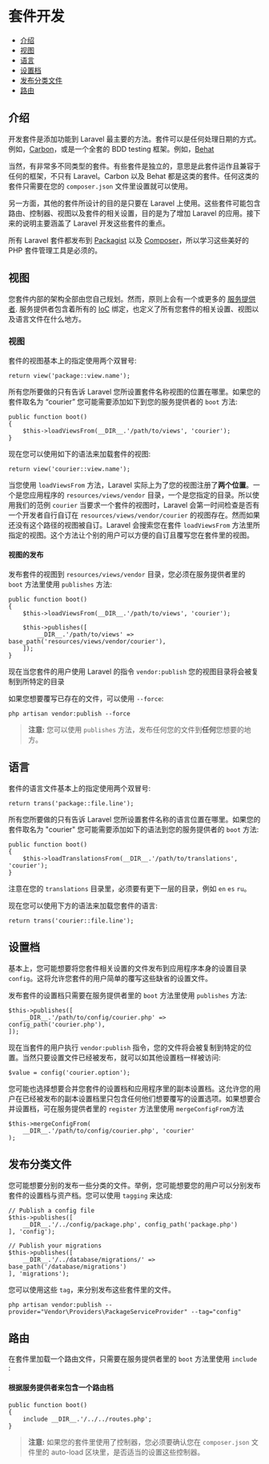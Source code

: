 # 套件开发

- [介绍](#introduction)
- [视图](#views)
- [语言](#translations)
- [设置档](#configuration)
- [发布分类文件](#publishing-file-groups)
- [路由](#routing)

<a name="introduction"></a>
## 介绍

开发套件是添加功能到 Laravel 最主要的方法。套件可以是任何处理日期的方式。例如，[Carbon](https://github.com/briannesbitt/Carbon)，或是一个全套的 BDD testing 框架。例如，[Behat](https://github.com/Behat/Behat)

当然，有非常多不同类型的套件。有些套件是独立的，意思是此套件运作且兼容于任何的框架，不只有 Laravel。Carbon 以及 Behat 都是这类的套件。任何这类的套件只需要在您的 `composer.json` 文件里设置就可以使用。

另一方面，其他的套件所设计的目的是只要在 Laravel 上使用。这些套件可能包含路由、控制器、视图以及套件的相关设置，目的是为了增加 Laravel 的应用。接下来的说明主要涵盖了 Laravel 开发这些套件的重点。

所有 Laravel 套件都发布到 [Packagist](http://packagist.org) 以及 [Composer](http://getcomposer.org)，所以学习这些美好的 PHP 套件管理工具是必须的。

<a name="views"></a>
## 视图

您套件内部的架构全部由您自己规划。然而，原则上会有一个或更多的 [服务提供者](/docs/5.0/providers). 服务提供者包含着所有的 [IoC](/docs/5.0/container) 绑定，也定义了所有您套件的相关设置、视图以及语言文件在什么地方。

### 视图

套件的视图基本上的指定使用两个双冒号:

	return view('package::view.name');

所有您所要做的只有告诉 Laravel 您所设置套件名称视图的位置在哪里。如果您的套件取名为 “courier” 您可能需要添加如下到您的服务提供者的 `boot` 方法:

	public function boot()
	{
		$this->loadViewsFrom(__DIR__.'/path/to/views', 'courier');
	}

现在您可以使用如下的语法来加载套件的视图:

	return view('courier::view.name');

当您使用 `loadViewsFrom` 方法，Laravel 实际上为了您的视图注册了**两个位置**。一个是您应用程序的 `resources/views/vendor` 目录，一个是您指定的目录。所以使用我们的范例 `courier` 当要求一个套件的视图时，Laravel 会第一时间检查是否有一个开发者自行自订在 `resources/views/vendor/courier` 的视图存在。然而如果还没有这个路径的视图被自订。Laravel 会搜索您在套件 `loadViewsFrom` 方法里所指定的视图。这个方法让个别的用户可以方便的自订且覆写您在套件里的视图。

#### 视图的发布

发布套件的视图到 `resources/views/vendor` 目录，您必须在服务提供者里的 `boot` 方法里使用 `publishes` 方法:

	public function boot()
	{
		$this->loadViewsFrom(__DIR__.'/path/to/views', 'courier');

		$this->publishes([
			__DIR__.'/path/to/views' => base_path('resources/views/vendor/courier'),
		]);
	}

现在当您套件的用户使用 Laravel 的指令 `vendor:publish` 您的视图目录将会被复制到所特定的目录

如果您想要覆写已存在的文件，可以使用 `--force`:

	php artisan vendor:publish --force

> **注意:** 您可以使用 `publishes` 方法，发布任何您的文件到**任何**您想要的地方。

<a name="translations"></a>
## 语言

套件的语言文件基本上的指定使用两个双冒号:

	return trans('package::file.line');

所有您所要做的只有告诉 Laravel 您所设置套件名称的语言位置在哪里。如果您的套件取名为 "courier" 您可能需要添加如下的语法到您的服务提供者的 `boot` 方法:

	public function boot()
	{
		$this->loadTranslationsFrom(__DIR__.'/path/to/translations', 'courier');
	}

注意在您的 `translations` 目录里，必须要有更下一层的目录，例如 `en` `es` `ru`。

现在您可以使用下方的语法来加载您套件的语言:

	return trans('courier::file.line');

<a name="configuration"></a>
## 设置档

基本上，您可能想要将您套件相关设置的文件发布到应用程序本身的设置目录 `config`。这将允许您套件的用户简单的覆写这些缺省的设置文件。

发布套件的设置档只需要在服务提供者里的 `boot` 方法里使用 `publishes` 方法:

	$this->publishes([
		__DIR__.'/path/to/config/courier.php' => config_path('courier.php'),
	]);

现在当套件的用户执行 `vendor:publish` 指令，您的文件将会被复制到特定的位置。当然只要设置文件已经被发布，就可以如其他设置档一样被访问:

	$value = config('courier.option');

您可能也选择想要合并您套件的设置档和应用程序里的副本设置档。这允许您的用户在已经被发布的副本设置档里只包含任何他们想要覆写的设置选项。如果想要合并设置档，可在服务提供者里的 `register` 方法里使用 `mergeConfigFrom`方法

	$this->mergeConfigFrom(
		__DIR__.'/path/to/config/courier.php', 'courier'
	);

<a name="publishing-file-groups"></a>
## 发布分类文件

您可能想要分别的发布一些分类的文件。举例，您可能想要您的用户可以分别发布套件的设置档与资产档。您可以使用 `tagging` 来达成:

	// Publish a config file
	$this->publishes([
		__DIR__.'/../config/package.php', config_path('package.php')
	], 'config');

	// Publish your migrations
	$this->publishes([
		__DIR__.'/../database/migrations/' => base_path('/database/migrations')
	], 'migrations');

您可以使用这些 `tag`，来分别发布这些套件里的文件。

	php artisan vendor:publish --provider="Vendor\Providers\PackageServiceProvider" --tag="config"

<a name="routing"></a>
## 路由

在套件里加载一个路由文件，只需要在服务提供者里的 `boot` 方法里使用 `include` :

#### 根据服务提供者来包含一个路由档

	public function boot()
	{
		include __DIR__.'/../../routes.php';
	}

> **注意:** 如果您的套件里使用了控制器，您必须要确认您在 `composer.json` 文件里的 auto-load 区块里，是否适当的设置这些控制器。
